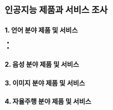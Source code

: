 # 인공지능 제품과 서비스 조사

  ## 1. 언어 분야 제품 및 서비스

  - 
  - 

  ## 2. 음성 분야 제품 및 서비스

  ## 3. 이미지 분야 제품 및 서비스

  ## 4. 자율주행 분야 제품 및 서비스
